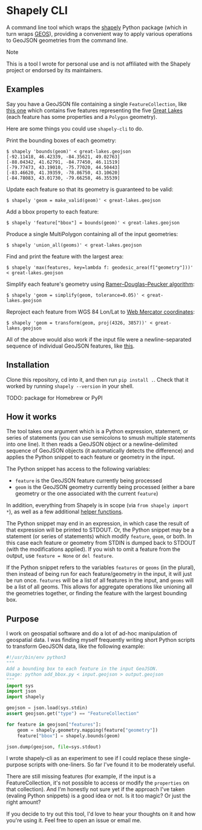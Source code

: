 # Shapely CLI

A command line tool which wraps the [shapely] Python package (which in turn wraps [GEOS]), providing a convenient way to apply various operations to GeoJSON geometries from the command line.

> [!NOTE]
> This is a tool I wrote for personal use and is not affiliated with the Shapely project or endorsed by its maintainers.

## Examples

Say you have a GeoJSON file containing a single `FeatureCollection`, like [this one](./tests/great-lakes.geojson) which contains five features representing the five [Great Lakes](https://en.wikipedia.org/wiki/Great_Lakes) (each feature has some properties and a `Polygon` geometry).

Here are some things you could use `shapely-cli` to do.

Print the bounding boxes of each geometry:
```
$ shapely 'bounds(geom)' < great-lakes.geojson
[-92.11418, 46.42339, -84.35621, 49.02763]
[-88.04342, 41.62791, -84.77450, 46.11519]
[-79.77473, 43.19010, -75.77020, 44.50443]
[-83.46620, 41.39359, -78.86750, 43.10620]
[-84.78083, 43.01730, -79.66258, 46.35539]
```

Update each feature so that its geometry is guaranteed to be valid:
```
$ shapely 'geom = make_valid(geom)' < great-lakes.geojson
```

Add a bbox property to each feature:
```
$ shapely 'feature["bbox"] = bounds(geom)' < great-lakes.geojson
```

Produce a single MultiPolygon containing all of the input geometries:
```
$ shapely 'union_all(geoms)' < great-lakes.geojson
```

Find and print the feature with the largest area:
```
$ shapely 'max(features, key=lambda f: geodesic_area(f["geometry"]))' < great-lakes.geojson
```

Simplify each feature's geometry using [Ramer–Douglas–Peucker algorithm](https://en.wikipedia.org/wiki/Ramer–Douglas–Peucker_algorithm):
```
$ shapely 'geom = simplify(geom, tolerance=0.05)' < great-lakes.geojson
```

Reproject each feature from WGS 84 Lon/Lat to [Web Mercator coordinates](https://epsg.io/3857):
```
$ shapely 'geom = transform(geom, proj(4326, 3857))' < great-lakes.geojson
```

All of the above would also work if the input file were a newline-separated sequence of individual GeoJSON features, like [this](./tests/great-lakes.ndjson).

## Installation

Clone this repository, cd into it, and then run `pip install .`. Check that it worked by running `shapely --version` in your shell.

TODO: package for Homebrew or PyPI

## How it works

The tool takes one argument which is a Python expression, statement, or series of statements (you can use semicolons to smush multiple statements into one line). It then reads a GeoJSON object or a newline-delimited sequence of GeoJSON objects (it automatically detects the difference) and applies the Python snippet to each feature or geometry in the input.

The Python snippet has access to the following variables:
- `feature` is the GeoJSON feature currently being processed
- `geom` is the GeoJSON geometry currently being processed (either a bare geometry or the one associated with the current `feature`)

In addition, everything from Shapely is in scope (via `from shapely import *`), as well as a few additional [helper functions](./src/shapely_cli/helpers.py).

The Python snippet may end in an expression, in which case the result of that expression will be printed to STDOUT. Or, the Python snippet may be a statement (or series of statements) which modify `feature`, `geom`, or both. In this case each feature or geometry from STDIN is dumped back to STDOUT (with the modifications applied). If you wish to omit a feature from the output, use `feature = None` or `del feature`.

If the Python snippet refers to the variables `features` or `geoms` (in the plural), then instead of being run for each feature/geometry in the input, it will just be run once. `features` will be a list of all features in the input, and `geoms` will be a list of all geoms. This allows for aggregate operations like unioning all the geometries together, or finding the feature with the largest bounding box.

## Purpose

I work on geospatial software and do a lot of ad-hoc manipulation of geospatial data. I was finding myself frequently writing short Python scripts to transform GeoJSON data, like the following example:

```python
#!/usr/bin/env python3
"""
Add a bounding box to each feature in the input GeoJSON.
Usage: python add_bbox.py < input.geojson > output.geojson
"""
import sys
import json
import shapely

geojson = json.load(sys.stdin)
assert geojson.get("type") == "FeatureCollection"

for feature in geojson["features"]:
    geom = shapely.geometry.mapping(feature["geometry"])
    feature["bbox"] = shapely.bounds(geom)

json.dump(geojson, file=sys.stdout)
```

I wrote shapely-cli as an experiment to see if I could replace these single-purpose scripts with one-liners. So far I've found it to be moderately useful.

There are still missing features (for example, if the input is a FeatureCollection, it's not possible to access or modify the `properties` on that collection). And I'm honestly not sure yet if the approach I've taken (evaling Python snippets) is a good idea or not. Is it too magic? Or just the right amount?

If you decide to try out this tool, I'd love to hear your thoughts on it and how you're using it. Feel free to open an issue or email me.

[shapely]: https://shapely.readthedocs.io/en/stable/manual.html
[GEOS]: https://libgeos.org/
